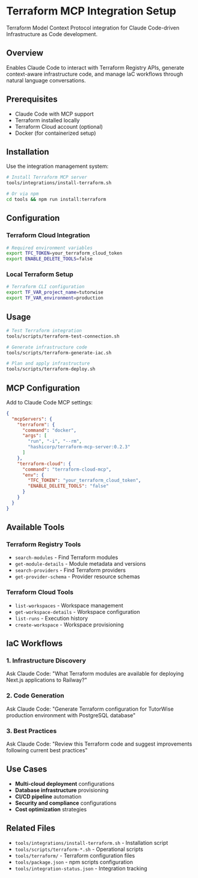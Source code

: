 # Terraform MCP Integration Setup

Terraform Model Context Protocol integration for Claude Code-driven Infrastructure as Code development.

## Overview

Enables Claude Code to interact with Terraform Registry APIs, generate context-aware infrastructure code, and manage IaC workflows through natural language conversations.

## Prerequisites

- Claude Code with MCP support
- Terraform installed locally
- Terraform Cloud account (optional)
- Docker (for containerized setup)

## Installation

Use the integration management system:

```bash
# Install Terraform MCP server
tools/integrations/install-terraform.sh

# Or via npm
cd tools && npm run install:terraform
```

## Configuration

### Terraform Cloud Integration

```bash
# Required environment variables
export TFC_TOKEN=your_terraform_cloud_token
export ENABLE_DELETE_TOOLS=false
```

### Local Terraform Setup

```bash
# Terraform CLI configuration
export TF_VAR_project_name=tutorwise
export TF_VAR_environment=production
```

## Usage

```bash
# Test Terraform integration
tools/scripts/terraform-test-connection.sh

# Generate infrastructure code
tools/scripts/terraform-generate-iac.sh

# Plan and apply infrastructure
tools/scripts/terraform-deploy.sh
```

## MCP Configuration

Add to Claude Code MCP settings:

```json
{
  "mcpServers": {
    "terraform": {
      "command": "docker",
      "args": [
        "run", "-i", "--rm",
        "hashicorp/terraform-mcp-server:0.2.3"
      ]
    },
    "terraform-cloud": {
      "command": "terraform-cloud-mcp",
      "env": {
        "TFC_TOKEN": "your_terraform_cloud_token",
        "ENABLE_DELETE_TOOLS": "false"
      }
    }
  }
}
```

## Available Tools

### Terraform Registry Tools
- `search-modules` - Find Terraform modules
- `get-module-details` - Module metadata and versions
- `search-providers` - Find Terraform providers
- `get-provider-schema` - Provider resource schemas

### Terraform Cloud Tools
- `list-workspaces` - Workspace management
- `get-workspace-details` - Workspace configuration
- `list-runs` - Execution history
- `create-workspace` - Workspace provisioning

## IaC Workflows

### 1. Infrastructure Discovery
Ask Claude Code: "What Terraform modules are available for deploying Next.js applications to Railway?"

### 2. Code Generation
Ask Claude Code: "Generate Terraform configuration for TutorWise production environment with PostgreSQL database"

### 3. Best Practices
Ask Claude Code: "Review this Terraform code and suggest improvements following current best practices"

## Use Cases

- **Multi-cloud deployment** configurations
- **Database infrastructure** provisioning
- **CI/CD pipeline** automation
- **Security and compliance** configurations
- **Cost optimization** strategies

## Related Files

- `tools/integrations/install-terraform.sh` - Installation script
- `tools/scripts/terraform-*.sh` - Operational scripts
- `tools/terraform/` - Terraform configuration files
- `tools/package.json` - npm scripts configuration
- `tools/integration-status.json` - Integration tracking